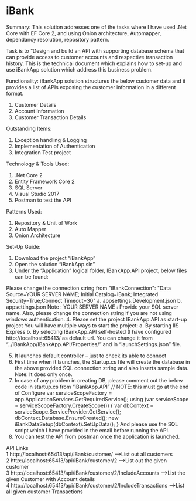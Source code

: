 # iBank

Summary:
This solution addresses one of the tasks where I have used .Net Core with EF Core 2, and using Onion architecture, Automapper, dependancy resolution, repository pattern.

Task is to “Design and build an API with supporting database schema that can provide access to
customer accounts and respective transaction history.
This is the technical document which explains how to set-up and use iBankApp solution which address this business problem. 

Functionality:
iBankApp solution structures the below customer data and it provides a list of APIs exposing the customer information in a different format.
1.	Customer Details
2.	Account Information
3.	Customer Transaction Details

Outstanding Items:
1.	Exception handling & Logging
2.	Implementation of Authentication
3.	Integration Test project

Technology & Tools Used:
1.	.Net Core 2
2.	Entity Framework Core 2
3.	SQL Server
4.  Visual Studio 2017
5.	Postman to test the API

Patterns Used:
1.	Repository & Unit of Work
2.	Auto Mapper
3.	Onion Architecture

Set-Up Guide:
1.	Download the project “iBankApp”
2.	Open the solution “iBankApp.sln”
3.	Under the “Application” logical folder, IBankApp.API project, below files can be found:

Please change the connection string from
"iBankConnection": "Data Source=YOUR SERVER NAME; Initial Catalog=iBank; Integrated Security=True;Connect Timeout=30"
  a.	appsettings.Development.json
  b.	appsettings.json
Note :  YOUR SERVER NAME :  Provide your SQL server  name.
Also, please change the connection string if you are not using windows authentication.
4.	Please set the project IBankApp.API as start-up project
You will have multiple ways to start the project:
  a.	By starting IIS Express
  b.	By selecting IBankApp.API self-hosted
(I have configured http://localhost:65413/ as default url.
You can change it from “../iBankApp/IBankApp.API/Properties/” and in “launchSettings.json” file.

5.	It launches default controller – just to check its able to connect
6.	First time when it launches, the Startup.cs file will create the database in the above provided SQL connection string and also inserts sample data.
Note: It does only once.
7.	In case of any problem in creating DB, please comment out the below code in startup.cs from “iBankApp.API”
//  NOTE: this must go at the end of Configure
            var serviceScopeFactory = app.ApplicationServices.GetRequiredService<IServiceScopeFactory>();
            using (var serviceScope = serviceScopeFactory.CreateScope())
            {
                var dbContext = serviceScope.ServiceProvider.GetService<iBankAppContext>();
                dbContext.Database.EnsureCreated();
                new iBankDataSetup(dbContext).SetUpData();
            }
And please use the SQL script which I have provided in the email before running the API.
8.	You can test the API from postman once the application is launched.

 
 API Links			
1	http://localhost:65413/api/iBank/customer/	-->List out all customers	 
2	http://localhost:65413/api/iBank/customer/2	-->List out the given customer	 
3	http://localhost:65413/api/iBank/customer/2/IncludeAccounts	-->List the given Customer with Account details	 
4	http://localhost:65413/api/iBank/customer/2/IncludeTransactions -->List all given customer Transactions	 


 
